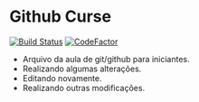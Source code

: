 # Github Curse
[![Build Status](https://travis-ci.com/hermino/test.svg?branch=master)](https://travis-ci.com/hermino/test)
[![CodeFactor](https://www.codefactor.io/repository/github/hermino/test/badge)](https://www.codefactor.io/repository/github/hermino/test)
* Arquivo da aula de git/github para iniciantes.
* Realizando algumas alterações.
* Editando novamente.
* Realizando outras modificações.